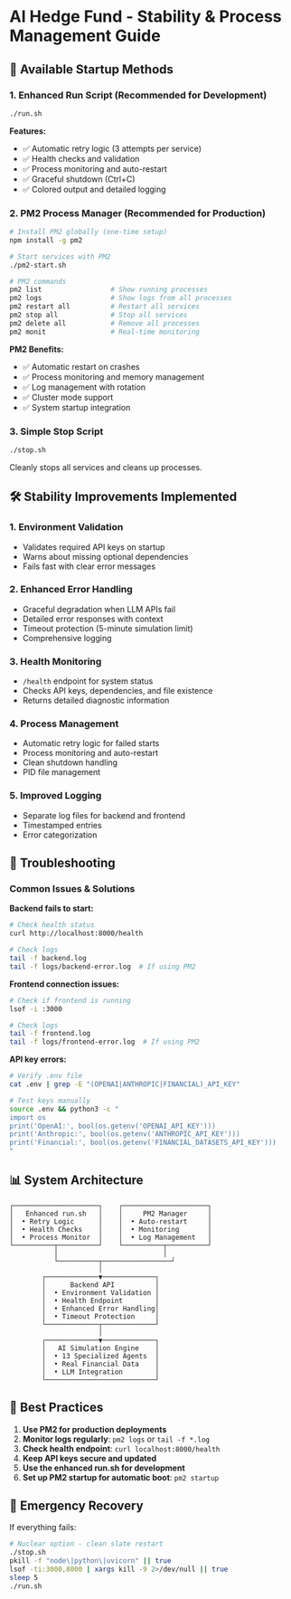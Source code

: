 # AI Hedge Fund - Stability & Process Management Guide

## 🚀 Available Startup Methods

### 1. Enhanced Run Script (Recommended for Development)
```bash
./run.sh
```
**Features:**
- ✅ Automatic retry logic (3 attempts per service)
- ✅ Health checks and validation
- ✅ Process monitoring and auto-restart
- ✅ Graceful shutdown (Ctrl+C)
- ✅ Colored output and detailed logging

### 2. PM2 Process Manager (Recommended for Production)
```bash
# Install PM2 globally (one-time setup)
npm install -g pm2

# Start services with PM2
./pm2-start.sh

# PM2 commands
pm2 list                 # Show running processes
pm2 logs                 # Show logs from all processes
pm2 restart all          # Restart all services
pm2 stop all             # Stop all services
pm2 delete all           # Remove all processes
pm2 monit                # Real-time monitoring
```

**PM2 Benefits:**
- ✅ Automatic restart on crashes
- ✅ Process monitoring and memory management
- ✅ Log management with rotation
- ✅ Cluster mode support
- ✅ System startup integration

### 3. Simple Stop Script
```bash
./stop.sh
```
Cleanly stops all services and cleans up processes.

## 🛠️ Stability Improvements Implemented

### 1. **Environment Validation**
- Validates required API keys on startup
- Warns about missing optional dependencies
- Fails fast with clear error messages

### 2. **Enhanced Error Handling**
- Graceful degradation when LLM APIs fail
- Detailed error responses with context
- Timeout protection (5-minute simulation limit)
- Comprehensive logging

### 3. **Health Monitoring**
- `/health` endpoint for system status
- Checks API keys, dependencies, and file existence
- Returns detailed diagnostic information

### 4. **Process Management**
- Automatic retry logic for failed starts
- Process monitoring and auto-restart
- Clean shutdown handling
- PID file management

### 5. **Improved Logging**
- Separate log files for backend and frontend
- Timestamped entries
- Error categorization

## 🔧 Troubleshooting

### Common Issues & Solutions

**Backend fails to start:**
```bash
# Check health status
curl http://localhost:8000/health

# Check logs
tail -f backend.log
tail -f logs/backend-error.log  # If using PM2
```

**Frontend connection issues:**
```bash
# Check if frontend is running
lsof -i :3000

# Check logs
tail -f frontend.log
tail -f logs/frontend-error.log  # If using PM2
```

**API key errors:**
```bash
# Verify .env file
cat .env | grep -E "(OPENAI|ANTHROPIC|FINANCIAL)_API_KEY"

# Test keys manually
source .env && python3 -c "
import os
print('OpenAI:', bool(os.getenv('OPENAI_API_KEY')))
print('Anthropic:', bool(os.getenv('ANTHROPIC_API_KEY')))
print('Financial:', bool(os.getenv('FINANCIAL_DATASETS_API_KEY')))
"
```

## 📊 System Architecture

```
┌─────────────────────┐    ┌─────────────────────┐
│   Enhanced run.sh   │    │     PM2 Manager     │
│  • Retry Logic      │    │  • Auto-restart     │
│  • Health Checks    │    │  • Monitoring       │
│  • Process Monitor  │    │  • Log Management   │
└──────────┬──────────┘    └──────────┬──────────┘
           │                          │
           └──────────┬─────────────────┘
                      │
        ┌─────────────▼─────────────┐
        │      Backend API          │
        │  • Environment Validation │
        │  • Health Endpoint        │
        │  • Enhanced Error Handling│
        │  • Timeout Protection     │
        └─────────────┬─────────────┘
                      │
        ┌─────────────▼─────────────┐
        │   AI Simulation Engine    │
        │  • 13 Specialized Agents  │
        │  • Real Financial Data    │
        │  • LLM Integration        │
        └───────────────────────────┘
```

## 🎯 Best Practices

1. **Use PM2 for production deployments**
2. **Monitor logs regularly**: `pm2 logs` or `tail -f *.log`
3. **Check health endpoint**: `curl localhost:8000/health`
4. **Keep API keys secure and updated**
5. **Use the enhanced run.sh for development**
6. **Set up PM2 startup for automatic boot**: `pm2 startup`

## 🚨 Emergency Recovery

If everything fails:
```bash
# Nuclear option - clean slate restart
./stop.sh
pkill -f "node\|python\|uvicorn" || true
lsof -ti:3000,8000 | xargs kill -9 2>/dev/null || true
sleep 5
./run.sh
```
